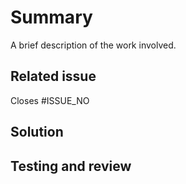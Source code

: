<!--
  **PR title**

  **Feature PR's**
  - SRP-ISSUE_NO: Brief description
-->

# Summary

A brief description of the work involved.

## Related issue

Closes #ISSUE_NO

<!--
  Every pull request should have a related issue.
  If one doesn't exist, create one here:
  https://github.com/Bixal/storybook-rapid-prototyping/issues
-->

## Solution

<!--
A summary of the solution this PR offers.

It can be helpful if we understand:
1. What the solution is,
2. Why this approach was chosen,
3. How you implemented the change, and
4. Possible limitations of this approach and alternate solution paths.
-->

## Testing and review

<!--
How to test this work.

1. Describe the tests that you ran to verify your changes
2. Provide instructions to reproduce
3. Clarify the type of feedback you are looking for
-->

<!--
## Dependencies

Dependency updates (if any, uncomment this section).

| Dependency                   | Old      | New     |
| :--------------------------- | :------- | :------ |
| [Updated dependency example] | [1.0.0]  | [1.0.1] |
| [New dependency example]     | --       | [3.0.1] |
| [Removed dependency example] | [2.10.2] | --      |
-->
